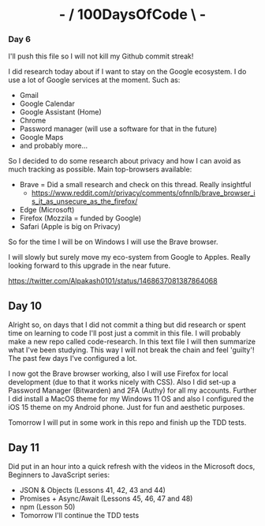 <div align="center">

# - / 100DaysOfCode \ -
</div>

### Day 6
I'll push this file so I will not kill my Github commit streak!

I did research today about if I want to stay on the Google ecosystem. I do use a lot of Google services at the moment. Such as:
- Gmail
- Google Calendar
- Google Assistant (Home)
- Chrome
- Password manager (will use a software for that in the future)
- Google Maps
- and probably more...

So I decided to do some research about privacy and how I can avoid as much tracking as possible. Main top-browsers available:

- Brave = Did a small research and check on this thread. Really insightful
	-  https://www.reddit.com/r/privacy/comments/ofnnlb/brave_browser_is_it_as_unsecure_as_the_firefox/
- Edge (Microsoft)
- Firefox (Mozzila = funded by Google)
- Safari (Apple is big on Privacy)

So for the time I will be on Windows I will use the Brave browser.

I will slowly but surely move my eco-system from Google to Apples.
Really looking forward to this upgrade in the near future.

https://twitter.com/Alpakash0101/status/1468637081387864068

## Day 10

Alright so, on days that I did not commit a thing but did research or spent time on learning to code I'll post just a commit in this file. I will probably make a new repo called code-research. In this text file I will then summarize what I've been studying. This way I will not break the chain and feel 'guilty'! The past few days I've configured a lot.

I now got the Brave browser working, also I will use Firefox for local development (due to that it works nicely with CSS). Also I did set-up a Password Manager (Bitwarden) and 2FA (Authy) for all my accounts. Further I did install a MacOS theme for my Windows 11 OS and also I configured the iOS 15 theme on my Android phone. Just for fun and aesthetic purposes.

Tomorrow I will put in some work in this repo and finish up the TDD tests.

## Day 11
Did put in an hour into a quick refresh with the videos in the Microsoft docs, Beginners to JavaScript series:
- JSON & Objects (Lessons 41, 42, 43 and 44)
- Promises + Async/Await (Lessons 45, 46, 47 and 48)
- npm (Lesson 50)
- Tomorrow I'll continue the TDD tests